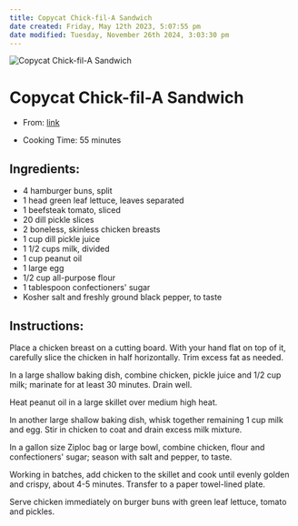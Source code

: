 ```yaml
---
title: Copycat Chick-fil-A Sandwich
date created: Friday, May 12th 2023, 5:07:55 pm
date modified: Tuesday, November 26th 2024, 3:03:30 pm
---
```


![Copycat Chick-fil-A Sandwich](https://s23209.pcdn.co/wp-content/uploads/2015/05/IMG_7865edit-360x360.jpg)

# Copycat Chick-fil-A Sandwich

- From:
  [link](https://damndelicious.net/2015/05/16/copycat-chick-fil-a-sandwich.md)

- Cooking Time: 55 minutes

## Ingredients:

- 4 hamburger buns, split
- 1 head green leaf lettuce, leaves separated
- 1 beefsteak tomato, sliced
- 20 dill pickle slices
- 2 boneless, skinless chicken breasts
- 1 cup dill pickle juice
- 1 1/2 cups milk, divided
- 1 cup peanut oil
- 1 large egg
- 1/2 cup all-purpose flour
- 1 tablespoon confectioners' sugar
- Kosher salt and freshly ground black pepper, to taste

## Instructions:

Place a chicken breast on a cutting board. With your hand flat on top of
it, carefully slice the chicken in half horizontally. Trim excess fat as
needed.

In a large shallow baking dish, combine chicken, pickle juice and 1/2
cup milk; marinate for at least 30 minutes. Drain well.

Heat peanut oil in a large skillet over medium high heat.

In another large shallow baking dish, whisk together remaining 1 cup
milk and egg. Stir in chicken to coat and drain excess milk mixture.

In a gallon size Ziploc bag or large bowl, combine chicken, flour and
confectioners' sugar; season with salt and pepper, to taste.

Working in batches, add chicken to the skillet and cook until evenly
golden and crispy, about 4-5 minutes. Transfer to a paper towel-lined
plate.

Serve chicken immediately on burger buns with green leaf lettuce, tomato
and pickles.
